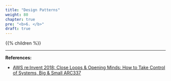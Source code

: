 ```yaml
---
title: "Design Patterns"
weight: 80
chapter: true
pre: "<b>6. </b>"
draft: true
---
```


{{% children  %}}




---
**References:**
- [AWS re:Invent 2018: Close Loops & Opening Minds: How to Take Control of Systems, Big & Small ARC337](https://www.youtube.com/watch?v=O8xLxNje30M)


